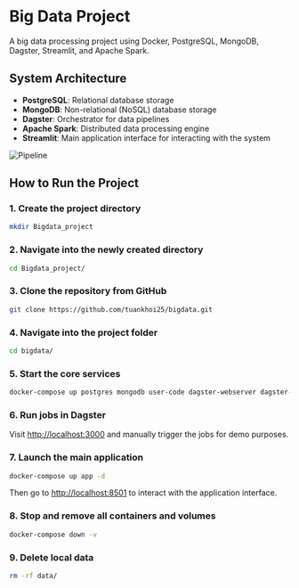 # Big Data Project

A big data processing project using Docker, PostgreSQL, MongoDB, Dagster, Streamlit, and Apache Spark.

## System Architecture

* **PostgreSQL**: Relational database storage
* **MongoDB**: Non-relational (NoSQL) database storage
* **Dagster**: Orchestrator for data pipelines
* **Apache Spark**: Distributed data processing engine
* **Streamlit**: Main application interface for interacting with the system

![Pipeline](https://github.com/user-attachments/assets/1f35ddc3-e2f6-45e6-8e7a-687b1d29670c)

## How to Run the Project

### 1. Create the project directory

```bash
mkdir Bigdata_project
```

### 2. Navigate into the newly created directory

```bash
cd Bigdata_project/
```

### 3. Clone the repository from GitHub

```bash
git clone https://github.com/tuankhoi25/bigdata.git
```

### 4. Navigate into the project folder

```bash
cd bigdata/
```

### 5. Start the core services

```bash
docker-compose up postgres mongodb user-code dagster-webserver dagster-daemon spark-master spark-worker-1 spark-worker-2
```

### 6. Run jobs in Dagster

Visit [http://localhost:3000](http://localhost:3000) and manually trigger the jobs for demo purposes.

### 7. Launch the main application

```bash
docker-compose up app -d
```

Then go to [http://localhost:8501](http://localhost:8501) to interact with the application interface.

### 8. Stop and remove all containers and volumes

```bash
docker-compose down -v
```

### 9. Delete local data

```bash
rm -rf data/
```